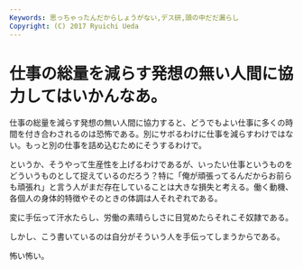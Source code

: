 ```yaml
---
Keywords: 思っちゃったんだからしょうがない,デス研,頭の中だだ漏らし
Copyright: (C) 2017 Ryuichi Ueda
---
```


# 仕事の総量を減らす発想の無い人間に協力してはいかんなあ。
仕事の総量を減らす発想の無い人間に協力すると、どうでもよい仕事に多くの時間を付き合わされるのは恐怖である。別にサボるわけに仕事を減らすわけではない。もっと別の仕事を詰め込むためにそうするわけで。

というか、そうやって生産性を上げるわけであるが、いったい仕事というものをどういうものとして捉えているのだろう？特に「俺が頑張ってるんだからお前らも頑張れ」と言う人がまだ存在していることは大きな損失と考える。働く動機、各個人の身体的特徴やそのときの体調は人それぞれである。

変に手伝って汗水たらし、労働の素晴らしさに目覚めたらそれこそ奴隷である。

しかし、こう書いているのは自分がそういう人を手伝ってしまうからである。


怖い怖い。
